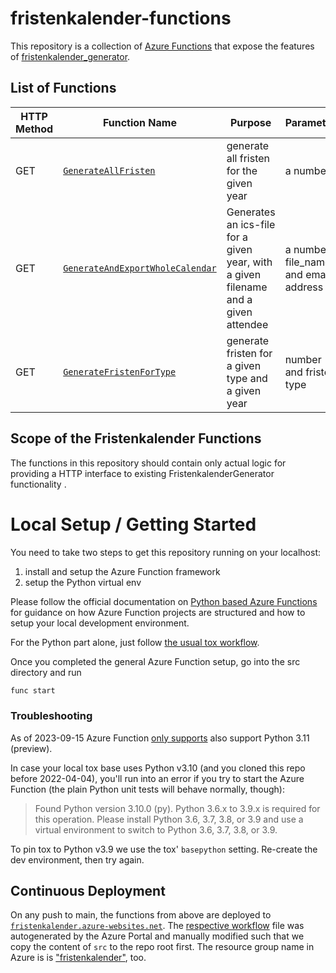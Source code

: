 # fristenkalender-functions

This repository is a collection of [Azure Functions](https://docs.microsoft.com/en-us/azure/azure-functions/) that
expose the features of [fristenkalender_generator](https://github.com/Hochfrequenz/fristenkalender_generator).

## List of Functions

| HTTP Method | Function Name                                                          | Purpose                                                                            | Parameter                              | Response                                            | localhost example                                                                                               | online example                                                                                                                                        |
| ----------- | ---------------------------------------------------------------------- | ---------------------------------------------------------------------------------- | -------------------------------------- | --------------------------------------------------- | --------------------------------------------------------------------------------------------------------------- | ----------------------------------------------------------------------------------------------------------------------------------------------------- |
| GET         | [`GenerateAllFristen`](src/GenerateAllFristen)                         | generate all fristen for the given year                                            | a number                               | a JSON list, use `&concise=True` for compact output | test with [localhost:7071](http://localhost:7071/api/GenerateAllFristen/2023)                                   | test with [fristenkalender.azurewebsites.net](http://fristenkalender.azurewebsites.net/api/GenerateAllFristen/2023)                                   |
| GET         | [`GenerateAndExportWholeCalendar`](src/GenerateAndExportWholeCalendar) | Generates an ics-file for a given year, with a given filename and a given attendee | a number, file_name, and email address | an ics-file                                         | test with [localhost:7071](http://localhost:7071/api/GenerateAndExportWholealendar/calendar/test@test.com/2023) | test with [fristenkalender.azurewebsites.net](http://fristenkalender.azurewebsites.net/api/GenerateAndExportWholealendar/calendar/test@test.com/2023) |
| GET         | [`GenerateFristenForType`](src/GenerateFristenForType)                 | generate fristen for a given type and a given year                                 | number and fristen type                | a JSON list                                         | test with [localhost:7071](http://localhost:7071/api/GenerateFristenForType/2023/GPKE)                          | test with [fristenkalender.azurewebsites.net](http://fristenkalender.azurewebsites.net/api//GenerateFristenForType/2023/GPKE)                         |

## Scope of the Fristenkalender Functions

The functions in this repository should contain only actual logic for
providing a HTTP interface to existing FristenkalenderGenerator functionality .

# Local Setup / Getting Started

You need to take two steps to get this repository running on your localhost:

1. install and setup the Azure Function framework
2. setup the Python virtual env

Please follow the official documentation
on [Python based Azure Functions](https://docs.microsoft.com/en-us/azure/azure-functions/create-first-function-cli-python)
for guidance on how Azure Function projects are structured and how to setup your local development environment.

For the Python part alone, just
follow [the usual tox workflow](https://github.com/Hochfrequenz/python_template_repository#how-to-use-this-repository-on-your-machine).

Once you completed the general Azure Function setup, go into the src directory and run

```bash
func start
```

### Troubleshooting

As of 2023-09-15 Azure
Function [only supports](https://docs.microsoft.com/en-us/azure/azure-functions/functions-reference-python?tabs=asgi%2Cazurecli-linux%2Capplication-level#python-version)
also support Python 3.11 (preview).

In case your local tox base uses Python v3.10 (and you cloned this repo before 2022-04-04), you'll run into an error if
you try to start the Azure Function (the plain Python unit tests will behave normally, though):

> Found Python version 3.10.0 (py).
> Python 3.6.x to 3.9.x is required for this operation. Please install Python 3.6, 3.7, 3.8, or 3.9 and use a virtual
> environment to switch to Python 3.6, 3.7, 3.8, or 3.9.

To pin tox to Python v3.9 we use the tox' `basepython` setting.
Re-create the dev environment, then try again.

## Continuous Deployment

On any push to main, the functions from above are deployed
to [`fristenkalender.azure-websites.net`](https://fristenkalender.azure-websites.net).
The [respective workflow](.github/workflows/main_fristenkalender.yml) file was autogenerated by the Azure Portal and manually modified such that we copy the content of `src` to the repo root first.
The resource group name in Azure is
is ["fristenkalender"](https://portal.azure.com/#@hochfrequenz.net/resource/subscriptions/1cdc65f0-62d2-4770-be11-9ec1da950c81/resourceGroups/fristenkalender/overview),
too.
